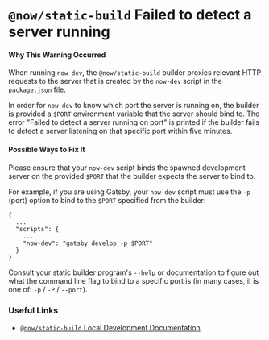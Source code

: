 # `@now/static-build` Failed to detect a server running

#### Why This Warning Occurred

When running `now dev`, the `@now/static-build` builder proxies relevant HTTP
requests to the server that is created by the `now-dev` script in the
`package.json` file.

In order for `now dev` to know which port the server is running on, the builder
is provided a `$PORT` environment variable that the server should bind to. The
error "Failed to detect a server running on port" is printed if the builder fails
to detect a server listening on that specific port within five minutes.

#### Possible Ways to Fix It

Please ensure that your `now-dev` script binds the spawned development server on
the provided `$PORT` that the builder expects the server to bind to.

For example, if you are using Gatsby, your `now-dev` script must use the `-p`
(port) option to bind to the `$PORT` specified from the builder:

```
{
  ...
  "scripts": {
    ...
    "now-dev": "gatsby develop -p $PORT"
  }
}
```

Consult your static builder program's `--help` or documentation to figure out what
the command line flag to bind to a specific port is (in many cases, it is one of:
`-p` / `-P` / `--port`).

### Useful Links

- [`@now/static-build` Local Development Documentation](https://zeit.co/docs/v2/deployments/official-builders/static-build-now-static-build#local-development)
